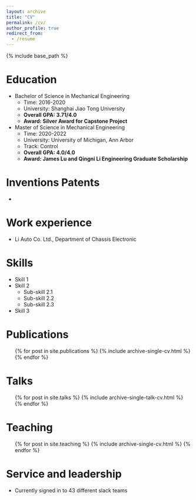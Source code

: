 ```yaml
---
layout: archive
title: "CV"
permalink: /cv/
author_profile: true
redirect_from:
  - /resume
---
```


{% include base_path %}

Education
======
* Bachelor of Science in Mechanical Engineering
   * Time:  2016-2020
   * University: Shanghai Jiao Tong University
   * **Overall GPA: 3.71/4.0**
   * **Award: Silver Award for Capstone Project**
* Master of Science in Mechanical Engineering
   * Time: 2020-2022
   * University: University of Michigan, Ann Arbor
   * Track: Control
   * **Overall GPA: 4.0/4.0**
   * **Award: James Lu and Qingni Li Engineering Graduate Scholarship**

Inventions Patents
======
* 


Work experience
======
* Li Auto Co. Ltd., Department of Chassis Electronic
  
Skills
======
* Skill 1
* Skill 2
  * Sub-skill 2.1
  * Sub-skill 2.2
  * Sub-skill 2.3
* Skill 3

Publications
======
  <ul>{% for post in site.publications %}
    {% include archive-single-cv.html %}
  {% endfor %}</ul>
  
Talks
======
  <ul>{% for post in site.talks %}
    {% include archive-single-talk-cv.html %}
  {% endfor %}</ul>
  
Teaching
======
  <ul>{% for post in site.teaching %}
    {% include archive-single-cv.html %}
  {% endfor %}</ul>
  
Service and leadership
======
* Currently signed in to 43 different slack teams
